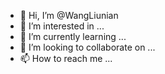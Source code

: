 - 👋 Hi, I’m @WangLiunian
- 👀 I’m interested in ...
- 🌱 I’m currently learning ...
- 💞️ I’m looking to collaborate on ...
- 📫 How to reach me ...

<!---
WangLiunian/WangLiunian is a ✨ special ✨ repository because its `README.md` (this file) appears on your GitHub profile.
You can click the Preview link to take a look at your changes.
--->
